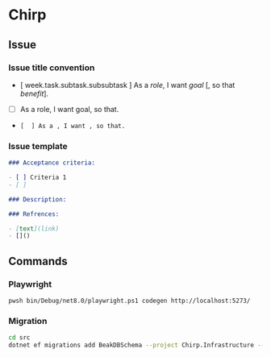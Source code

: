 # Chirp

## Issue

### Issue title convention

- [ week.task.subtask.subsubtask ] As a _role_, I want _goal_ [, so that *benefit*].
- [ ] As a role, I want goal, so that.
- `[  ] As a , I want , so that.`

### Issue template

```markdown
### Acceptance criteria:

- [ ] Criteria 1
- [ ]

### Description:

### Refrences:

- [text](link)
- []()
```

## Commands

### Playwright

```
pwsh bin/Debug/net8.0/playwright.ps1 codegen http://localhost:5273/
```

### Migration

```bash
cd src
dotnet ef migrations add BeakDBSchema --project Chirp.Infrastructure --startup-project Chirp.Web
```

